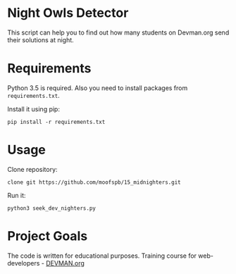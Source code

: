 # Night Owls Detector

This script can help you to find out how many students on Devman.org
 send their solutions at night.

# Requirements

Python 3.5 is required. Also you need to install packages from
 `requirements.txt`.

Install it using pip:

`pip install -r requirements.txt`

# Usage

Clone repository:

`clone git https://github.com/moofspb/15_midnighters.git`

Run it:

`python3 seek_dev_nighters.py`

# Project Goals

The code is written for educational purposes. Training course for web-developers - [DEVMAN.org](https://devman.org)
